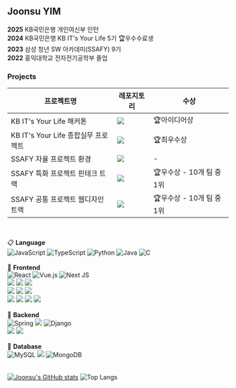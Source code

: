 ## Joonsu YIM
**2025** KB국민은행 개인여신부 인턴<br>
**2024** KB국민은행 KB IT's Your Life 5기 🏆우수수료생<br>
**2023** 삼성 청년 SW 아카데미(SSAFY) 9기<br>
**2022** 홍익대학교 전자전기공학부 졸업<br>

### Projects
|프로젝트명|레포지토리|수상|
|---|---|---|
|KB IT's Your Life 해커톤|<a href="https://github.com/MoonHyoMan"><img src="https://img.shields.io/badge/주세요-000000?style=flat-square&logo=github&logoColor=white"/></a>|🏆아이디어상|
|KB IT's Your Life 종합실무 프로젝트|<a href="https://github.com/P1-3-kbAnk"><img src="https://img.shields.io/badge/방갑다-000000?style=flat-square&logo=github&logoColor=white"/></a>|🏆최우수상|
|SSAFY 자율 프로젝트 환경|<a href="https://github.com/We-Eokam/Ea-ra"><img src="https://img.shields.io/badge/어라-000000?style=flat-square&logo=github&logoColor=white"/></a>|-|
|SSAFY 특화 프로젝트 핀테크 트랙|<a href="https://github.com/doHuick/H-uick/tree/master"><img src="https://img.shields.io/badge/Huick-000000?style=flat-square&logo=github&logoColor=white"/></a>|🏆우수상 - 10개 팀 중 1위|
|SSAFY 공통 프로젝트 웹디자인 트랙|<a href="https://github.com/popping-ashe"><img src="https://img.shields.io/badge/Popping-000000?style=flat-square&logo=github&logoColor=white"/></a>|🏆우수상 - 10개 팀 중 1위|
<br>

📋 **Language**<br>
![JavaScript](https://img.shields.io/badge/javascript-%23323330.svg?style=for-the-badge&logo=javascript&logoColor=%23F7DF1E)
![TypeScript](https://img.shields.io/badge/typescript-%23007ACC.svg?style=for-the-badge&logo=typescript&logoColor=white)
![Python](https://img.shields.io/badge/python-3670A0?style=for-the-badge&logo=python&logoColor=ffdd54)
![Java](https://img.shields.io/badge/java-%23ED8B00.svg?style=for-the-badge&logo=openjdk&logoColor=white)
![C](https://img.shields.io/badge/c-%2300599C.svg?style=for-the-badge&logo=c&logoColor=white)
<br><br>
📘 **Frontend**
<br>
![React](https://img.shields.io/badge/react-%2320232a.svg?style=for-the-badge&logo=react&logoColor=%2361DAFB)
![Vue.js](https://img.shields.io/badge/vue.js-%2335495e.svg?style=for-the-badge&logo=vuedotjs&logoColor=%234FC08D)
![Next JS](https://img.shields.io/badge/Next.js-black?style=for-the-badge&logo=next.js&logoColor=white)
<br>
<img src="https://img.shields.io/badge/Recoil-3578E5?style=for-the-badge&logo=recoil&logoColor=white">
<img src="https://img.shields.io/badge/Pinia-000000?style=for-the-badge&logo=vue.js&logoColor=white">
<img src="https://img.shields.io/badge/PWA-5A0FC8?style=for-the-badge&logo=PWA&logoColor=white">
<br>
<img src="https://img.shields.io/badge/shadcn/ui-000000?style=for-the-badge&logo=shadcn/ui&logoColor=white">
<img src="https://img.shields.io/badge/Radix UI-161618?style=for-the-badge&logo=radix ui&logoColor=white">
<img src="https://img.shields.io/badge/storybook-FF4785?style=for-the-badge&logo=storybook&logoColor=white">
<br>
<img src="https://img.shields.io/badge/styled components-DB7093?style=for-the-badge&logo=styled-components&logoColor=white">
<img src="https://img.shields.io/badge/tailwind CSS-06B6D4?style=for-the-badge&logo=tailwind css&logoColor=white">
<img src="https://img.shields.io/badge/bootstrap-7952B3?style=for-the-badge&logo=bootstrap&logoColor=white">
<img src="https://img.shields.io/badge/figma-F24E1E?style=for-the-badge&logo=figma&logoColor=white">
<br><br>
📗 **Backend**
<br>
![Spring](https://img.shields.io/badge/spring-%236DB33F.svg?style=for-the-badge&logo=spring&logoColor=white)
<img src="https://img.shields.io/badge/spring boot-6DB33F?style=for-the-badge&logo=spring boot&logoColor=white">
![Django](https://img.shields.io/badge/django-%23092E20.svg?style=for-the-badge&logo=django&logoColor=white)
<br>
<img src="https://img.shields.io/badge/Github Actions-2088FF?style=for-the-badge&logo=github actions&logoColor=white">
<img src="https://img.shields.io/badge/Amazon EC2-FF9900?style=for-the-badge&logo=amazon ec2&logoColor=white">
<br><br>
📙 **Database**
<br>
![MySQL](https://img.shields.io/badge/mysql-4479A1.svg?style=for-the-badge&logo=mysql&logoColor=white)
<img src="https://img.shields.io/badge/postgreSQL-4169E1?style=for-the-badge&logo=postgresql&logoColor=white">
![MongoDB](https://img.shields.io/badge/MongoDB-%234ea94b.svg?style=for-the-badge&logo=mongodb&logoColor=white)
<br><br><br>
[![Joonsu's GitHub stats](https://github-readme-stats.vercel.app/api?username=yjs96)](https://github.com/anuraghazra/github-readme-stats)
![Top Langs](https://github-readme-stats.vercel.app/api/top-langs/?username=YJS96&layout=compact)

